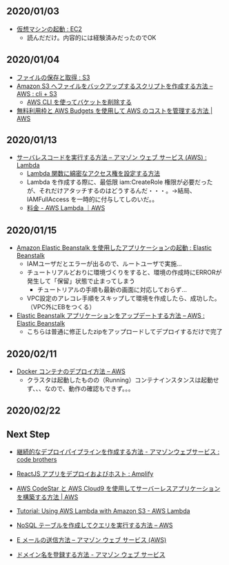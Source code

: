 ## 2020/01/03
- [仮想マシンの起動 : EC2](https://aws.amazon.com/jp/getting-started/tutorials/launch-a-virtual-machine/)
    - 読んだだけ。内容的には経験済みだったのでOK

## 2020/01/04

- [ファイルの保存と取得 : S3](https://aws.amazon.com/jp/getting-started/tutorials/backup-files-to-amazon-s3/)
- [Amazon S3 へファイルをバックアップするスクリプトを作成する方法 – AWS : cli + S3](https://aws.amazon.com/jp/getting-started/tutorials/backup-to-s3-cli/)
    - [AWS CLI を使ってバケットを削除する](https://docs.aws.amazon.com/ja_jp/AmazonS3/latest/dev/delete-or-empty-bucket.html#delete-bucket-awscli)
- [無料利用枠と AWS Budgets を使用して AWS のコストを管理する方法 | AWS](https://aws.amazon.com/jp/getting-started/tutorials/control-your-costs-free-tier-budgets/)

## 2020/01/13

- [サーバレスコードを実行する方法 – アマゾン ウェブ サービス (AWS) : Lambda](https://aws.amazon.com/jp/getting-started/tutorials/run-serverless-code/)
    - [Lambda 関数に綿密なアクセス権を設定する方法](https://aws.amazon.com/jp/premiumsupport/knowledge-center/granular-access-lambda/)
    - Lambda を作成する際に、最低限 iam:CreateRole 権限が必要だったが、それだけアタッチするのはどうするんだ・・・。→結局、IAMFullAccess を一時的に付与してしのいだ。。
    - [料金 - AWS Lambda ｜AWS](https://aws.amazon.com/jp/lambda/pricing/)


## 2020/01/15

- [Amazon Elastic Beanstalk を使用したアプリケーションの起動 : Elastic Beanstalk](https://aws.amazon.com/jp/getting-started/tutorials/launch-an-app/)
    - IAMユーザだとエラーが出るので、ルートユーザで実施...
    - チュートリアルどおりに環境づくりをすると、環境の作成時にERRORが発生して「保留」状態で止まってしまう
        - チュートリアルの手順も最新の画面に対応しておらず...
    - VPC設定のアレコレ手順をスキップして環境を作成したら、成功した。（VPC外にEBをつくる）
- [Elastic Beanstalk アプリケーションをアップデートする方法 – AWS : Elastic Beanstalk](https://aws.amazon.com/jp/getting-started/tutorials/update-an-app/)
    - こちらは普通に修正したzipをアップロードしてデプロイするだけで完了

## 2020/02/11

- [Docker コンテナのデプロイ方法 – AWS](https://aws.amazon.com/jp/getting-started/tutorials/deploy-docker-containers/?trk=gs_card)
    - クラスタは起動したものの（Running）コンテナインスタンスは起動せず、、、なので、動作の確認もできず。。。

## 2020/02/22



## Next Step

- [継続的なデプロイパイプラインを作成する方法 - アマゾンウェブサービス : code brothers](https://aws.amazon.com/jp/getting-started/tutorials/continuous-deployment-pipeline/)
- [ReactJS アプリをデプロイおよびホスト : Amplify](https://aws.amazon.com/jp/getting-started/tutorials/deploy-react-app-cicd-amplify/)

- [AWS CodeStar と AWS Cloud9 を使用してサーバーレスアプリケーションを構築する方法 | AWS](https://aws.amazon.com/jp/getting-started/tutorials/build-serverless-app-codestar-cloud9/?trk=gs_card)

- [Tutorial: Using AWS Lambda with Amazon S3 - AWS Lambda](https://docs.aws.amazon.com/lambda/latest/dg/with-s3-example.html)

- [NoSQL テーブルを作成してクエリを実行する方法 – AWS](https://aws.amazon.com/jp/getting-started/tutorials/create-nosql-table/?trk=gs_card&e=gs&p=gsrc)
- [E メールの送信方法 – アマゾン ウェブ サービス (AWS)](https://aws.amazon.com/jp/getting-started/tutorials/send-an-email/?trk=gs_card)
- [ドメイン名を登録する方法 - アマゾン ウェブ サービス](https://aws.amazon.com/jp/getting-started/tutorials/get-a-domain/)

